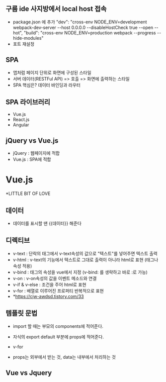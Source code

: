 
## 구름 ide 사지방에서 local host 접속
- package.json 에 추가
 "dev": "cross-env NODE_ENV=development webpack-dev-server --host 0.0.0.0 --disableHostCheck true --open --hot",
 "build": "cross-env NODE_ENV=production webpack --progress --hide-modules"
- 포트 재설정

## SPA
- 앱처럼 페이지 단위로 화면에 구성된 스타일 
- 서버 데이터(RESTFul API) => 호출 => 화면에 출력하는 스타일
- SPA 핵심은? 데이터 바인딩과 라우터 

## SPA 라이브러리 
- Vue.js        
- React.js
- Angular

## jQuery vs Vue.js
- jQuery : 웹페이지에 적합
- Vue.js : SPA에 적합


# Vue.js
*LITTLE BIT OF LOVE

## 데이터
- 데이터를 표시할 땐 {{데이터}} 해준다

## 디렉티브
- v-text : 단락의 태그에서 v-text속성의 값으로 "텍스트"를 넣어주면 텍스트 출력
- v-html : v-text의 기능에서 텍스트로 그대로 출력이 아니라 html로 표현 (태그나 속성 적용)
- v-bind : 태그의 속성을 vue에서 지정 (v-bind: 를 생략하고 바로 :로 가능)
- v-on : v-on속성의 값을 이벤트 메소드와 연결
- v-if & v-else : 조건을 주어 html로 표현
- v-for : 배열로 이루어진 프로퍼티 반복적으로 표현
- *https://cjw-awdsd.tistory.com/33

## 템플릿 문법
- import 할 때는 부모의 components에 적어준다.
- 자식의 export default 부분에 props에 적어준다.

- v-for
- props는 외부에서 받는 것, data는 내부에서 처리하는 것

## Vue vs Jquery
















































